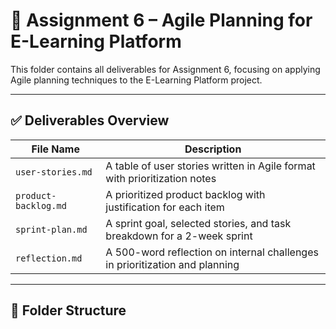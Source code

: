 # 📌 Assignment 6 – Agile Planning for E-Learning Platform

This folder contains all deliverables for Assignment 6, focusing on applying Agile planning techniques to the E-Learning Platform project.

---

## ✅ Deliverables Overview

| File Name           | Description                                                                 |
|---------------------|-----------------------------------------------------------------------------|
| `user-stories.md`   | A table of user stories written in Agile format with prioritization notes   |
| `product-backlog.md`| A prioritized product backlog with justification for each item              |
| `sprint-plan.md`    | A sprint goal, selected stories, and task breakdown for a 2-week sprint     |
| `reflection.md`     | A 500-word reflection on internal challenges in prioritization and planning |

---

## 📁 Folder Structure

